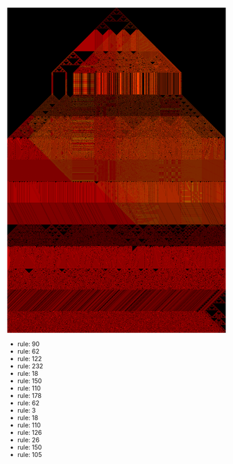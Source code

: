 ![photo](./output.png) 
 * rule: 90
* rule: 62
* rule: 122
* rule: 232
* rule: 18
* rule: 150
* rule: 110
* rule: 178
* rule: 62
* rule: 3
* rule: 18
* rule: 110
* rule: 126
* rule: 26
* rule: 150
* rule: 105
